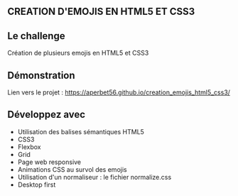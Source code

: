 ## CREATION D'EMOJIS EN HTML5 ET CSS3

## Le challenge

Création de plusieurs emojis en HTML5 et CSS3

## Démonstration

Lien vers le projet : https://aperbet56.github.io/creation_emojis_html5_css3/

## Développez avec

- Utilisation des balises sémantiques HTML5
- CSS3
- Flexbox
- Grid
- Page web responsive
- Animations CSS au survol des emojis
- Utilisation d'un normaliseur : le fichier normalize.css
- Desktop first
